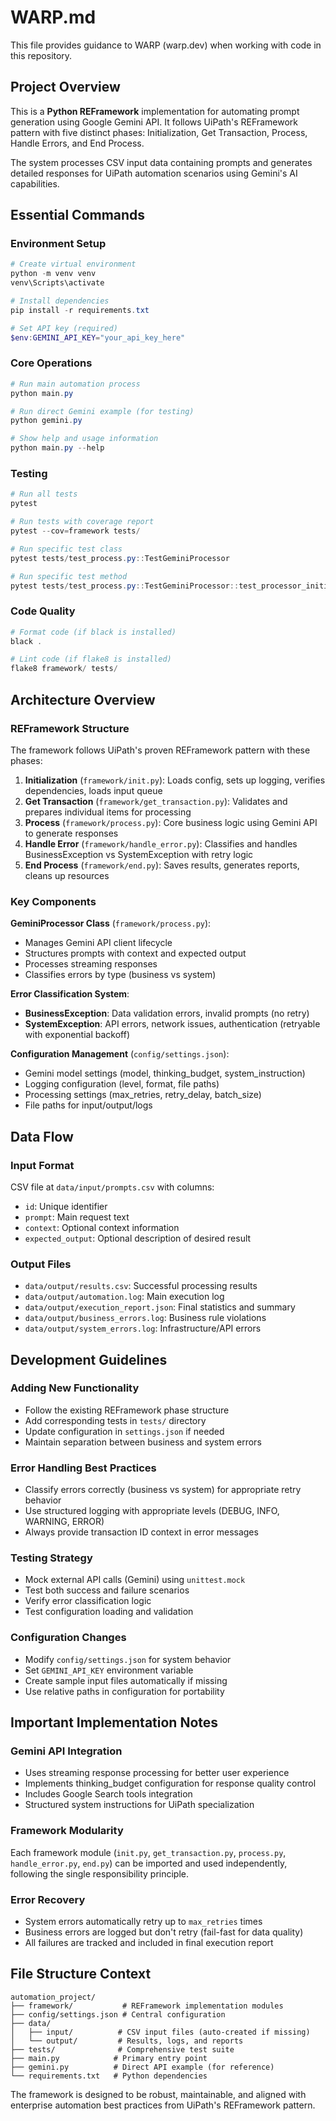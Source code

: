 # WARP.md

This file provides guidance to WARP (warp.dev) when working with code in this repository.

## Project Overview

This is a **Python REFramework** implementation for automating prompt generation using Google Gemini API. It follows UiPath's REFramework pattern with five distinct phases: Initialization, Get Transaction, Process, Handle Errors, and End Process.

The system processes CSV input data containing prompts and generates detailed responses for UiPath automation scenarios using Gemini's AI capabilities.

## Essential Commands

### Environment Setup
```powershell
# Create virtual environment
python -m venv venv
venv\Scripts\activate

# Install dependencies  
pip install -r requirements.txt

# Set API key (required)
$env:GEMINI_API_KEY="your_api_key_here"
```

### Core Operations
```powershell
# Run main automation process
python main.py

# Run direct Gemini example (for testing)
python gemini.py

# Show help and usage information
python main.py --help
```

### Testing
```powershell
# Run all tests
pytest

# Run tests with coverage report
pytest --cov=framework tests/

# Run specific test class
pytest tests/test_process.py::TestGeminiProcessor

# Run specific test method
pytest tests/test_process.py::TestGeminiProcessor::test_processor_initialization
```

### Code Quality
```powershell
# Format code (if black is installed)
black .

# Lint code (if flake8 is installed)
flake8 framework/ tests/
```

## Architecture Overview

### REFramework Structure
The framework follows UiPath's proven REFramework pattern with these phases:

1. **Initialization** (`framework/init.py`): Loads config, sets up logging, verifies dependencies, loads input queue
2. **Get Transaction** (`framework/get_transaction.py`): Validates and prepares individual items for processing
3. **Process** (`framework/process.py`): Core business logic using Gemini API to generate responses
4. **Handle Error** (`framework/handle_error.py`): Classifies and handles BusinessException vs SystemException with retry logic
5. **End Process** (`framework/end.py`): Saves results, generates reports, cleans up resources

### Key Components

**GeminiProcessor Class** (`framework/process.py`):
- Manages Gemini API client lifecycle
- Structures prompts with context and expected output
- Processes streaming responses
- Classifies errors by type (business vs system)

**Error Classification System**:
- **BusinessException**: Data validation errors, invalid prompts (no retry)
- **SystemException**: API errors, network issues, authentication (retryable with exponential backoff)

**Configuration Management** (`config/settings.json`):
- Gemini model settings (model, thinking_budget, system_instruction)
- Logging configuration (level, format, file paths)
- Processing settings (max_retries, retry_delay, batch_size)
- File paths for input/output/logs

## Data Flow

### Input Format
CSV file at `data/input/prompts.csv` with columns:
- `id`: Unique identifier
- `prompt`: Main request text
- `context`: Optional context information
- `expected_output`: Optional description of desired result

### Output Files
- `data/output/results.csv`: Successful processing results
- `data/output/automation.log`: Main execution log
- `data/output/execution_report.json`: Final statistics and summary
- `data/output/business_errors.log`: Business rule violations
- `data/output/system_errors.log`: Infrastructure/API errors

## Development Guidelines

### Adding New Functionality
- Follow the existing REFramework phase structure
- Add corresponding tests in `tests/` directory
- Update configuration in `settings.json` if needed
- Maintain separation between business and system errors

### Error Handling Best Practices
- Classify errors correctly (business vs system) for appropriate retry behavior
- Use structured logging with appropriate levels (DEBUG, INFO, WARNING, ERROR)
- Always provide transaction ID context in error messages

### Testing Strategy
- Mock external API calls (Gemini) using `unittest.mock`
- Test both success and failure scenarios
- Verify error classification logic
- Test configuration loading and validation

### Configuration Changes
- Modify `config/settings.json` for system behavior
- Set `GEMINI_API_KEY` environment variable
- Create sample input files automatically if missing
- Use relative paths in configuration for portability

## Important Implementation Notes

### Gemini API Integration
- Uses streaming response processing for better user experience
- Implements thinking_budget configuration for response quality control
- Includes Google Search tools integration
- Structured system instructions for UiPath specialization

### Framework Modularity
Each framework module (`init.py`, `get_transaction.py`, `process.py`, `handle_error.py`, `end.py`) can be imported and used independently, following the single responsibility principle.

### Error Recovery
- System errors automatically retry up to `max_retries` times
- Business errors are logged but don't retry (fail-fast for data quality)
- All failures are tracked and included in final execution report

## File Structure Context

```
automation_project/
├── framework/           # REFramework implementation modules
├── config/settings.json # Central configuration
├── data/
│   ├── input/          # CSV input files (auto-created if missing)
│   └── output/         # Results, logs, and reports
├── tests/              # Comprehensive test suite
├── main.py            # Primary entry point
├── gemini.py          # Direct API example (for reference)
└── requirements.txt   # Python dependencies
```

The framework is designed to be robust, maintainable, and aligned with enterprise automation best practices from UiPath's REFramework pattern.
